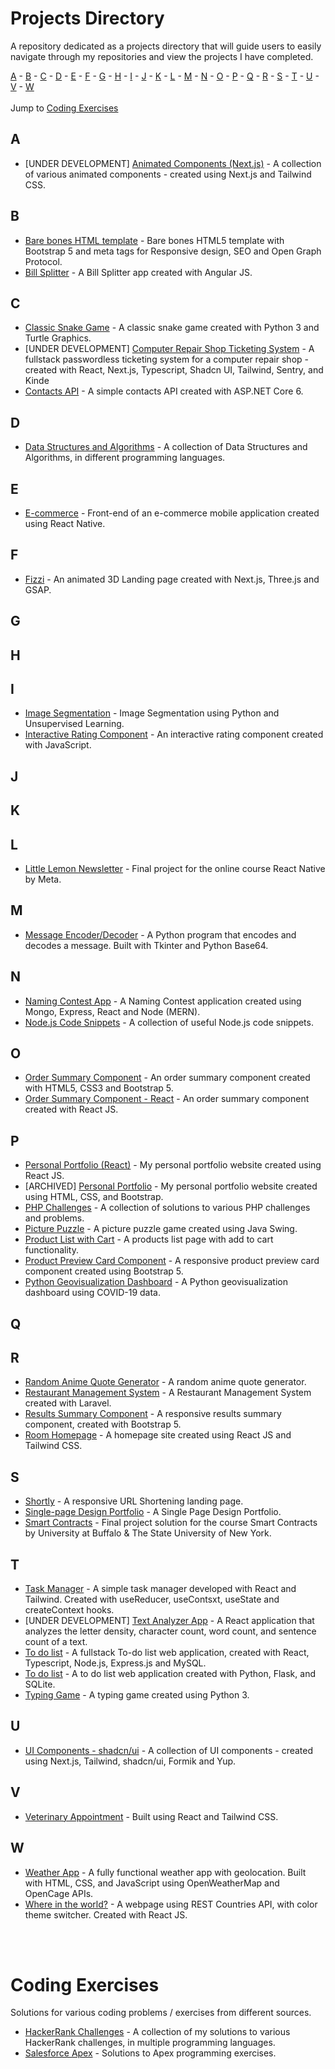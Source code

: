 # Projects Directory
A repository dedicated as a projects directory that will guide users to easily navigate through my repositories and view the projects I have completed.

[A](#a) - [B](#b) - [C](#c) - [D](#d) - [E](#e) - [F](#f) - [G](#g) - [H](#h) - [I](#i) - [J](#j) - [K](#k) - [L](#l) - [M](#m) - [N](#n) - [O](#o) - [P](#p) - [Q](#q) - [R](#r) - [S](#s) - [T](#t) - [U](#u) - [V](#v) - [W](#w)
<br/>
<br/>
Jump to [Coding Exercises](#coding-exercises)


## A <a id="a"></a>
- [UNDER DEVELOPMENT] [Animated Components (Next.js)](https://github.com/kharizzakaye/nextjs-animated-login) - A collection of various animated components - created using Next.js and Tailwind CSS.

## B <a id="b"></a>
- [Bare bones HTML template](https://github.com/kharizzakaye/Bare-Bones-HTML-Webpage) - Bare bones HTML5 template with Bootstrap 5 and meta tags for Responsive design, SEO and Open Graph Protocol.
- [Bill Splitter](https://github.com/kharizzakaye/Bill-Splitter) - A Bill Splitter app created with Angular JS.

## C <a id="c"></a>
- [Classic Snake Game](https://github.com/kharizzakaye/classic-snake-game) - A classic snake game created with Python 3 and Turtle Graphics.
- [UNDER DEVELOPMENT] [Computer Repair Shop Ticketing System](https://github.com/kharizzakaye/repair-shop-ticketing-system) - A fullstack passwordless ticketing system for a computer repair shop - created with React, Next.js, Typescript, Shadcn UI, Tailwind, Sentry, and Kinde
- [Contacts API](https://github.com/kharizzakaye/Contacts-API) - A simple contacts API created with ASP.NET Core 6.

## D <a id="d"></a>
- [Data Structures and Algorithms](https://github.com/kharizzakaye/Data-structures-and-algorithms) - A collection of Data Structures and Algorithms, in different programming languages.

## E <a id="e"></a>
- [E-commerce](https://github.com/kharizzakaye/Ecommerce-App-Frontend) - Front-end of an e-commerce mobile application created using React Native.

## F <a id="f"></a>
- [Fizzi](https://github.com/kharizzakaye/kharizza-fizzi) - An animated 3D Landing page created with Next.js, Three.js and GSAP.

## G <a id="g"></a>

## H <a id="h"></a>
  
## I <a id="i"></a>
- [Image Segmentation](https://github.com/kharizzakaye/Image-Segmentation) - Image Segmentation using Python and Unsupervised Learning.
- [Interactive Rating Component](https://github.com/kharizzakaye/Interactive-rating-component) - An interactive rating component created with JavaScript.

## J <a id="j"></a>

## K <a id="k"></a>

## L <a id="l"></a>
- [Little Lemon Newsletter](https://github.com/kharizzakaye/Little-Lemon-Newsletter) - Final project for the online course React Native by Meta.


## M <a id="m"></a>
- [Message Encoder/Decoder](https://github.com/kharizzakaye/Message-Encoder-Decoder) - A Python program that encodes and decodes a message. Built with Tkinter and Python Base64.

## N <a id="n"></a>
- [Naming Contest App](https://github.com/kharizzakaye/Naming-Contest-App) - A Naming Contest application created using Mongo, Express, React and Node (MERN).
- [Node.js Code Snippets](https://github.com/kharizzakaye/Node.js-code-snippets) - A collection of useful Node.js code snippets.

## O <a id="o"></a>
- [Order Summary Component](https://github.com/kharizzakaye/Order-summary-component) - An order summary component created with HTML5, CSS3 and Bootstrap 5.
- [Order Summary Component - React](https://github.com/kharizzakaye/Order-summary-component-React) - An order summary component created with React JS.

## P <a id="p"></a>
- [Personal Portfolio (React)](https://github.com/kharizzakaye/kharizza-viloria-portfolio) - My personal portfolio website created using React JS.
- [ARCHIVED] [Personal Portfolio](https://github.com/kharizzakaye/portfolio-website-2024) - My personal portfolio website created using HTML, CSS, and Bootstrap.
- [PHP Challenges](https://github.com/kharizzakaye/PHP-Challenges) - A collection of solutions to various PHP challenges and problems.
- [Picture Puzzle](https://github.com/kharizzakaye/Picture-Puzzle) - A picture puzzle game created using Java Swing.
- [Product List with Cart](https://github.com/kharizzakaye/Product-list-with-cart) - A products list page with add to cart functionality.
- [Product Preview Card Component](https://github.com/kharizzakaye/Product-preview-card-component) - A responsive product preview card component created using Bootstrap 5.
- [Python Geovisualization Dashboard](https://github.com/kharizzakaye/Python-Geovisualization-Dashboard) - A Python geovisualization dashboard using COVID-19 data.

## Q <a id="q"></a>

## R <a id="r"></a>
- [Random Anime Quote Generator](https://github.com/kharizzakaye/Random-Anime-Quote-Generator) - A random anime quote generator.
- [Restaurant Management System](https://github.com/kharizzakaye/Restaurant-management-system) - A Restaurant Management System created with Laravel.
- [Results Summary Component](https://github.com/kharizzakaye/results-summary-component) - A responsive results summary component, created with Bootstrap 5.
- [Room Homepage](https://github.com/kharizzakaye/Room-Homepage-React) - A homepage site created using React JS and Tailwind CSS.
 
## S <a id="s"></a>
- [Shortly](https://github.com/kharizzakaye/URL-Shortening-Landing-Page) - A responsive URL Shortening landing page.
- [Single-page Design Portfolio](https://github.com/kharizzakaye/single-page-design-portfolio) - A Single Page Design Portfolio.
- [Smart Contracts](https://github.com/kharizzakaye/Smart-Contracts) - Final project solution for the course Smart Contracts by University at Buffalo & The State University of New York.

## T <a id="t"></a>
- [Task Manager](https://github.com/kharizzakaye/task-manager) - A simple task manager developed with React and Tailwind. Created with useReducer, useContsxt, useState and createContext hooks.
- [UNDER DEVELOPMENT] [Text Analyzer App](https://github.com/kharizzakaye/character-counter) - A React application that analyzes the letter density, character count, word count, and sentence count of a text.
- [To do list](https://github.com/kharizzakaye/fullstack-todo/tree/master) - A fullstack To-do list web application, created with React, Typescript, Node.js, Express.js and MySQL.
- [To do list](https://github.com/kharizzakaye/to-do-list) - A to do list web application created with Python, Flask, and SQLite.
- [Typing Game](https://github.com/kharizzakaye/Typing-Game) - A typing game created using Python 3.

## U <a id="u"></a>
- [UI Components - shadcn/ui](https://github.com/kharizzakaye/shadcn-ui-components) - A collection of UI components - created using Next.js, Tailwind, shadcn/ui, Formik and Yup.
  
## V <a id="v"></a>
- [Veterinary Appointment](https://github.com/kharizzakaye/veterinary-appointment) - Built using React and Tailwind CSS.

## W <a id="w"></a>
- [Weather App](https://github.com/kharizzakaye/Weather-App) - A fully functional weather app with geolocation. Built with HTML, CSS, and JavaScript using OpenWeatherMap and OpenCage APIs.
- [Where in the world?](https://github.com/kharizzakaye/rest-countries) - A webpage using REST Countries API, with color theme switcher. Created with React JS.


<br/>
<br/>

# Coding Exercises <a id="coding-exercises"></a>
Solutions for various coding problems / exercises from different sources.

- [HackerRank Challenges](https://github.com/kharizzakaye/HackerRank-Challenges) - A collection of my solutions to various HackerRank challenges, in multiple programming languages.
- [Salesforce Apex](https://github.com/kharizzakaye/apex-programming) - Solutions to Apex programming exercises.

